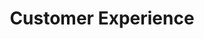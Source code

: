 ---
templateKey: digital-transformation
index: 2
title: Customer Experience
subTitle: 

image: /img/your-next/customer-experience.png

description: We understand that our customer’s needs are continuously evolving.  Cutting edge competition and the pace of Digital Transformation require our customers to continuously innovate. In the experience economy, the way our ends users consume products or services continuously changes as the world around them shifts its business model. Our CX capabilities are designed to deliver great customer experiences for your products and services across your digital ecosystem. With personalization fast becoming the key driver for CX, our Digital transformation solutions help you to consistently deliver personalized experiences at scale across all channels using technology that can access data from multiple sources and analyze data to recommend new personalization methods through connected intelligence. We see connected data as the future of CX and believe that good customer experiences are an evolution of connected data & intelligence.  
---